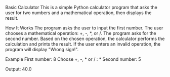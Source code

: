 Basic Calculator
This is a simple Python calculator program that asks the user for two numbers and a mathematical operation, then displays the result.

How It Works
The program asks the user to input the first number.
The user chooses a mathematical operation: +, -, *, or /.
The program asks for the second number.
Based on the chosen operation, the calculator performs the calculation and prints the result.
If the user enters an invalid operation, the program will display "Wrong sign!".

Example
First number: 8 Choose +, -, * or / : * Second number: 5

Output: 40.0
